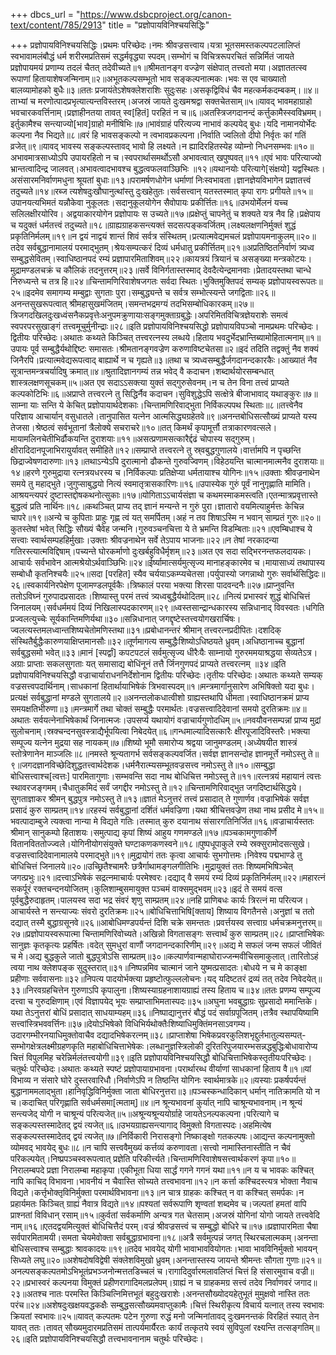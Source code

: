 +++
dbcs_url = "https://www.dsbcproject.org/canon-text/content/785/2913"
title = "प्रज्ञोपायविनिश्चयसिद्धिः"

+++
प्रज्ञोपायविनिश्चयसिद्धिः।प्रथमः परिच्छेदः।नमः श्रीवज्रसत्त्वाय।यत्रा भूतसमस्तकल्पपटलालिप्तं स्वभावामलंबौद्धं धर्म शरीरमप्रतिसमं सद्धर्मवृद्ध्या स्पदम्।सम्भोगं च विचित्ररूपरचितं सन्निर्मितं जायते प्रज्ञोपायमयं प्रणाम्य तदलं चैतत् तदेवीच्यते॥१॥श्रीमतानङ्ग वज्ज्रेण संक्षेपात् तत्त्वतो मया।अज्ञाततत्स्व रूपाणां हितायाशेषजन्मिनाम्॥२॥अभूतकल्पसम्भूतो भाव सङ्कल्पनात्मकः।भवः स एव चाख्यातो बालव्यामोहको बुधैः॥३॥ततः प्रजायंतेऽशेषक्लेशराशिः सुदुःसहः।असकृद्विविधं चैव महत्कर्मकदम्बकम्।॥४॥ताभ्यां च मरणोत्पादप्रभृत्यात्यन्तविस्तरम्।अजस्रं जायते दुःखमश्रद्वा सक्तचेतसाम्॥५॥यावद् भावमहाग्राहो भवचारकवर्त्तिनाम्।प्रज्ञाहीनतया तावत् स्व[हितं] परहितं न च॥६॥अतस्त्रिजगदानन्दं कर्त्तुकामैस्स्वविभ्रमम्।इर्तुकामैश्च सन्त्याज्यो[भाव]ग्राहो मनीषिभिः॥७॥भावंग्राहं परित्यज्य नाभावं कल्पयेद् बुधः।यदि नामानयोर्भेदः कल्पना नैव भिद्यते॥८॥वरं हि भावसङ्कल्पो न त्वभावप्रकल्पना।निर्वाति ज्वलितो दीपो निर्वृतः कां गतिं व्रजेत्॥९॥यावद् भावस्य सङ्कल्पस्तावद् भावो हि लक्ष्यते।न ह्यादिरहितस्येह व्योम्नो निधनसम्भवः॥१०॥अभावमात्रसाध्योऽपि उपायरहितो न च।स्वपरार्थासमर्थोऽसौ अभावत्वात् खपुष्पवत्॥११॥एवं भावः परित्याज्यो भ्रान्तत्वादिन्द्र जालवत्।अभावत्वादभावश्च बुद्धत्वफलवाञ्छिभिः ॥१२॥यथानयोः परित्यागे[संक्षयो] यद्वस्थितः।असंसारमनिर्वाणमधुना श्रूयतां बुधाः॥१३॥परामर्षणधोगेन धर्माणां निःस्वभावता।ज्ञानज्ञेयविभागेन प्रज्ञातत्त्वं तदुच्यते॥१४॥रब्ज त्यशेषदुःखौघानुत्थांस्तु दुःखहेतुतः।सर्वसत्त्वान् यतस्तस्मात् कृपा रागः प्रगीयते॥१५॥उपानयत्यभिमतं यन्नौकेवा नुकूलतः।सदानुकूलयोगेन सैवोपायः प्रकीर्त्तितः॥१६॥उभयोर्मेलनं यच्च सलिलक्षीरयोरिव। अद्वयाकारयोगेन प्रज्ञोपायः स उच्यते॥१७॥प्रक्षेप्तुं चापनेतुं च शक्यते यत्र नैव हि।प्रक्षेपाय च यदुक्तं धर्मतत्त्वं तदुच्यते॥१८॥ग्राह्यग्राहकसन्त्यक्तं सदसत्पङ्कवर्जितम्।लक्ष्यलक्षणनिर्मुक्तं शुद्धं प्रकृतिनिर्मलम्॥१९॥न द्वयं नाद्वयं शान्तं शिवं सर्वत्र संस्थितम्।प्रत्यात्मवेद्यमचलं प्रज्ञोपायमनाकुलम्॥२०॥तदेव सर्वबुद्धानामालयं परमाद्भुतम्।श्रेयःसम्पत्करं दिव्यं धर्मधातु प्रकीर्त्तितम्॥२१॥अप्रतिष्ठितनिर्वाणं त्र्यध्व सम्बुद्धसेवितम्।स्वाधिष्ठानपदं रम्यं प्रज्ञापारमिताशिवम्॥२२॥कायत्रयं त्रियानं च असङ्ख्या मन्त्रकोटयः।मुद्रामण्डलचक्रं च कौलिकं तदनुत्तरम्॥२३॥सर्वे विनिर्गतास्तस्माद् देवदैत्येन्द्रमानवाः।प्रेतादयस्तथा चान्धे निरुध्यन्ते च तत्र हि॥२४॥चिन्तामणिरिवाशेषजगतः सर्वदा स्थितः।भुक्तिमुक्तिपदं सम्यक् प्रज्ञोपायस्वरूपतः॥२५॥इदमेव समागम्य मम्बुद्वाः सुगताः पुरा।सम्बुद्ध्यन्ते च सर्वत्र सम्भोत्स्यन्ते जगद्विताः॥२६॥अनन्तसुखरूपत्वात् श्रीमहासुखमंजितम्।समन्तभद्रमग्यं तदभिसम्बोधिकारकम्॥२७॥त्रिजगदखिलदुःखध्वंसनैकप्रवृत्तेःअनुपमक्रुणायाःसङ्गमुक्ताग्रबुद्धेः।अपरिमितविचित्रज्ञेयराशेः समत्वं स्वपरपरसुखाङ्गं तत्त्वमूचुर्मुनीन्द्राः॥२८॥इति प्रज्ञोपायविनिश्चयसिद्धो प्रज्ञोपायविपञ्चो नामप्रथमः परिच्छेदः।द्वितीयः परिच्छेदः।अथातः कथ्यते किञ्चित् तत्त्वरत्नस्य लब्धये।हिताय भवदुर्भेदभ्रान्तिब्यामोहितात्मनाम्॥१॥उपायः पूर्व सम्बुद्धैर्यथोद्दिष्टः समासतः।श्रीमतानङ्गवज्रेण करुणाविष्टचेतसा॥२॥इदं तदिति तद्वक्तुं नैव शक्यं जिनैरपि।प्रत्यात्मवेद्यरूपत्वाद् बाह्यार्थे न च गृह्यते॥३॥तथा च त्र्यध्वसम्बुद्धैर्जगदानन्दकारकैः।आख्यातं नैव सूत्रान्तमन्त्रचर्यादिषु क्रमात्॥४॥श्रुतादिज्ञानगम्यं तन्न भवेद् वै कदाचन।शब्दार्थयोरसम्बन्धात् शास्त्रलक्षणसूचकम्॥५॥अत एव सदाऽऽसक्त्या युक्तं सद्गुरुसेवनम्।न च तेन विना तत्त्वं प्राप्यते कल्पकोटिभिः॥६॥अप्राप्ते तत्त्वरत्ने तु सिद्धिर्नैव कदाचन।सुविशुद्धेऽपि सत्क्षेत्रे बीजाभावाद् यथाङ्कुरः॥७॥साम्ना याः सन्ति ये केचित् प्रज्ञोपायार्थदेशकाः।चिन्तामणिरिवाद्भुता निर्विकल्पपथ स्थिताः॥८॥तत्त्वेनैव परिज्ञाय आचार्यान् वसुधातले।तानुपासित यत्नेन आत्मसिद्ध्यग्रहेतवे॥९॥अनन्तबोधिसत्सौख्यं प्राप्यते यस्य तेजसा।श्रेष्ठत्वं सर्वभूतानां त्रैलोक्ये सचराचरे॥१०॥तत् किमर्थं कृपामूर्त्तौ तत्राकारणवत्सले।मायामलिनचेतीभिर्ढौकयन्ति दुराशयाः॥११॥असत्प्रणामसत्कारैर्द्दढं चोपास्य सद्गुरुम्।क्षीरादिदानपूजाभिरायुर्यावत् समीहिते॥१२॥सम्प्राप्ते तत्त्वरत्ने तु स्र्वबुद्धगुणालये।वार्त्तामपि न पृच्छन्ति छिद्राज्वेषणदारुणाः॥१३॥तथाऽन्येऽपि दुरात्मानो ढौकन्ते गुरुवज्विणम्।विहेठयन्ति चात्मानमात्मनैव दुराशयाः॥१४॥हरणे गुरुमुद्राया रत्नत्रयधरस्य च।निर्विकल्पाः प्रतिक्षेप्या धर्मतायाश्च योगिनः॥१५॥उक्ताः श्रीवज्रनाथेन समये तु महाद्भुते।जुगुप्साबुद्धयो नित्यं स्वमातृत्रासकारिणः॥१६॥उपास्येक गुरुं पूर्वं नानुगृह्णाति मामिति।आश्रयन्त्यपरं दुष्टास्तद्दोषकथनोत्सुकाः॥१७॥योगिताऽऽचार्यसंज्ञा च कथमस्माकमस्त्वति।एतन्मात्रप्रवृत्तास्ते बुद्धत्वं प्रति नार्थिनः॥१८॥कथञ्चित् प्राप्य तद् ज्ञानं मन्यन्ते न गुरुं पुरा।ज्ञातारो वयमित्याहुर्मत्तः केचिन्न चापरे॥१९॥अन्ये च कुपिताः प्राहुः गृह्ण त्वं यत् समर्पितम्।अहं न तव शिषाऽस्मि न भवान् साम्प्रतं गुरुः॥२०॥कुतस्तेषां भवेत् सिद्धिः सौख्यं चैवेह जन्मनि।गुरुवञ्चनचित्ता ये ते भ्रमन्ति विडम्बिताः॥२१॥एवम्बिधाश्च ये सत्त्वाः स्वार्थसम्पहहिर्मुखाः।उक्ताः श्रीवज्रनाथेन सर्वे तेऽपाय भाजनाः॥२२॥न तेषां नरकादन्या गतिरस्त्यात्मविद्दिषाम्।पच्यन्ते घोरकर्माणो दुःखर्बहुविधैर्मृशम्॥२३॥अत एव सदा सद्भिरनन्तफलदायकः।आचार्यः सर्वभावेन आत्मश्रेयोऽर्थवाञ्छिभिः॥२४॥ईर्ष्यामात्सर्यमुत्सृज्य मानाहङ्कारमेव च।मायासाध्यं तथापास्य सम्बोधौ कृतनिश्चयैः॥२५॥सदा [परहित] स्यैव चर्ययाऽकम्प्यचेतसा।पर्युपास्यो जगन्नाथो गुरुः सर्वार्थसिद्धिदः॥२६॥स्वकार्यनिरपेक्षेण पूजामण्डलपूर्वकैः।त्रिष्कालं परया भक्त्या शिरसा पादवन्दनैः॥२७॥प्राप्नुवन्ति ततोऽविघ्नं गुरुपादप्रसादतः।शिष्यास्तु परमं तत्त्वं त्र्यध्वबुद्धैर्यथोदितम्॥२८॥नित्यं प्रभास्वरं शुद्धं बोधिचित्तं जिनालयम्।सर्वधर्ममयं दिव्यं निखिलास्पदकारणम्॥२९॥ध्वस्तसान्द्रान्धकारस्य सन्निधानाद् विवस्वतः।धगिति प्रज्वलत्युच्चेः सूर्यकान्तिमणिर्यथा॥३०॥सन्निधानात् जगद्दृष्टेस्तत्त्वयोगखरार्चिषः।ज्वलत्यस्तमलध्वान्तशिष्यचेतोमणिस्तथा॥३१॥प्रबोधानन्तरं श्रीमान् तत्त्वरत्नप्रदीपितः।दशदिक् संस्थितैर्बुद्धैःकारुणयाक्षिप्तमानसौः॥३२॥तूर्णमागत्य सम्बुद्धैःशिष्योऽधिष्ठयते ध्रुवम्।अधिष्ठानाच्च बुद्धानां सर्वबुद्धसमो भवेत्॥३३॥मानं [स्पर्द्वां] कपटपटलं सर्वमुत्सृज्य धीरैःयैः साम्नायो गुरुरममयाश्रद्धया सेव्यतेऽत्र।अग्राः प्राप्ताः सकलसुगताः यत् समासाद्य बोधिंनूनं तत्तै र्जिनगुणपदं प्राप्यते तत्त्वरत्नम् ॥३४॥इति प्रज्ञोपायविनिश्चयसिद्धौ वज्राचार्याराधननिर्देशोनाम द्वितीयः परिच्छेदः।तृतीयः परिच्छेदः।अथातः कथ्यते सम्यक् वज्रसत्त्वपदार्थिनाम्।साधकानां हितार्थायाभिषेकं त्रिभवास्पदम्॥१॥मन्त्रमार्गानुसारेण अभिषिक्तो यदा बुधः।प्रत्यक्षं सर्वबुद्धानां मण्डले सुगतालये॥२॥अनन्तलोकधात्वीशो ग्राह्यस्तथापि धीमता।स्वाधिष्ठानक्रमं प्राप्य समयक्षतिभीरुणा॥३॥मन्त्रमार्गे तथा चोक्तं सम्बुद्धैः परमार्थतः।वज्रसत्त्वादिदेवानां समयो दुरतिक्रमः॥४॥अथातः सर्वयत्नेनाभिषेकार्थं जिनात्मजः।उपसर्प्य यथायोगं वज्राचार्यगुणोदधिम्॥५॥नवयौवनसम्पन्नां प्राप्य मुद्रां सुलोचनाम्।स्रक्चन्दनसुवस्त्राद्यैर्भूपयित्वा निबेदयेत्॥६॥गन्धमाल्यादिसत्कारैः क्षीरपूजादिविस्तरैः।भक्त्या सम्पूज्य यत्नेन मुद्रया सह नायकम्॥७॥शिष्यो भूमौ समारोप्य श्रद्वया जानुमण्डलम्।अध्येषयीत शास्त्रं स्तोत्रेणानेन माञ्जलिः॥८॥नमस्ते श्रून्यतागर्भ सर्वसङ्कल्पवर्जित।सर्वज्ञ ज्ञानसन्दोह ज्ञानमूर्त्ते नमोऽस्तु ते॥९॥जगदज्ञानविच्छेदिशुद्धतत्त्वार्थदेशक।धर्मनैरात्म्यसम्भूतवज्रसत्त्व नमोऽस्तु ते॥१०॥सम्बुद्धा बोधिसत्त्वाश्च[त्वत्तः] पारमितागुणाः।सम्भवन्ति सदा नाथ बोधिचित्त नमोऽस्तु ते॥११॥रत्नत्रयं महायानं त्वत्तः स्थावरजङ्गमम्।चैधातुकमिदं सर्वं जगद्दीर नमोऽस्तु ते॥१२॥चिन्तामणिरिवाद्भुत जगदिष्टार्थसिद्धये।सुगताज्ञाकर श्रीमन् बुद्धपुत्र नमोऽस्तु ते॥१३॥ज्ञातं मेऽनुत्तरं तत्त्वं प्रसादात् ते गुणार्णव।वज्राभिषेकं सर्वज्ञ प्रसादं कुरु साम्प्रतम्॥१४॥रहस्यं सर्वबुद्धानां दर्शितं धर्मवज्रिणा।यथा श्रीचित्तवज्रेण तथा नाथ प्रसीद मे॥१५॥भवत्पादाम्बुजे त्यक्त्वा नान्या मे विद्यते गतिः।तस्मात् कुरु दयानाथ संसारगतिनिर्जित॥१६॥वज्राचार्यस्ततः श्रीमान् सानुकम्पो हिताशयः।समुत्पाद्य कृपां शिष्यं आहुय गणमण्डले॥१७॥पञ्चकामगुणाकीर्णे वितानविततोज्ज्वले।योगिनीयोगसंयुक्ते घण्टाकणकणस्वने॥१८॥पुष्पधूपाकुले रम्ये स्रक्सुरामोदसत्सुखे।वज्रसत्त्वादिदेवानामालये परमाद्भुते॥१९॥मुद्रायोगं ततः कृत्वा आचार्यः सुभगोत्तमः।निवेश्य पद्मभाण्डे तु बोधिचित्तं जिनालये॥२०॥उच्छ्रितैश्चामरैः छत्रैर्गाथामङ्गलगीतिभिः।मुद्रायुक्तं ततः शिष्यमभिषिञ्चेत् जगत्प्रभुः॥२१॥दत्त्वाऽभिषेकं सद्रत्नमाचार्यः परमेश्वरः।दद्याद् वै समयं रम्यं दिव्यं प्रकृतिनिर्मलम्॥२२॥महारत्नं सकर्पूरं रक्तचन्दनयोजितम्।कुलिशाम्बुसमायुक्त पञ्चमं वाक्समुद्भवम्॥२३॥इदं ते समयं वत्स पूर्वबुद्धैरुदाहृतम्।पालयस्व सदा भद्र संवरं शृणु साम्प्रतम्॥२४॥नहि प्राणिबधः कार्यः त्रिरत्नं मा परित्यज।आचार्यस्ते न सन्त्याज्यः संवरो दुरतिक्रमः॥२५॥बोधिचित्ताभिषि[क्ताय] शिष्याय विगतैनसे।अनुज्ञां च ततो दद्यात् तस्मै बुद्धाग्रसूनवे॥२६॥आबोधिमण्डपर्यन्तं दिशि चक्रे समन्ततः।प्रवर्त्तयस्व सत्त्वाग्र धर्मचक्रमनुत्तरम्॥२७॥प्रज्ञोपायस्वरूपात्मा चिन्तामणिरिवोच्यते।अखिन्नो विगतासङ्गः सत्त्वार्थं कुरु साम्प्रतम्॥२८॥प्राप्ताभिषेकः सानुज्ञः कृतकृत्यः प्रहर्षितः।वदेत् सुमधुरां वाणौं जगदानन्दकारिणीम्॥२९॥अद्य मे सफलं जन्म सफलं जीवितं च मे।अद्य बुद्धकुले जातो बुद्धपुत्रोऽसि साम्प्रतम्॥३०॥कल्पार्णवान्महाघोराज्जन्मवीचिसमाकुलात्।तारितोऽहं त्वया नाथ क्लेशपङ्क सुदुस्तरात्॥३१॥निष्पन्नमिव चात्मानं जाने युष्मत्प्रसादतः।बोधये न च मे काङ्क्षा प्रहीणाः सर्ववासनाः॥३२॥निपत्य पादयोर्भक्त्या प्रहृष्टोत्फुल्ललोचनः।यद् यदिष्टतरं द्रव्यं तत् तदेव निवेदयेत्॥३३॥निरवग्रहचित्तेन गुरुणाऽपि कृपालुना।शिष्यस्याग्रहनाशायग्राह्यं तस्य हिताय च॥३४॥ततः प्रणम्य सम्पूज्य दत्त्वा च गुरुदक्षिणाम्।एवं विज्ञापयेद् भूयः सम्प्राप्ताभिमतास्पदः॥३५॥अघुना भवबुद्धाग्रः सुप्रसादो ममान्तिके।यथा तेऽनुत्तरां बोधिं प्रसादात् साधयाम्यहम्॥३६॥निष्पाद्यानुत्तरं बौद्धं पदं सर्वाग्रपूजितम्।तत्रैव स्थापयिष्यामि सत्त्वांस्त्रिभववर्त्तिनः॥३७॥देयोऽभिषेको विधिभिर्यथोक्तैःशिष्याधिमुक्तिंमनसाऽवगम्य।उदारगम्भीरनयाधिमुक्तोवाचैव दद्यादभिषेकरत्नम्॥३८॥प्राप्ताशेषा भिषेकप्रवरकुलिशभृद्दुर्लभातुल्यसम्पत्-सम्भोगक्षेत्रलक्ष्मीग्रहणकृति महाबोधिचित्ताभेषेकः।लब्धानुज्ञस्त्रिलोकी दुरितरिपुजयारम्भसन्नद्धबुद्धिःबोधावारोप्य चित्तं विपुलमिह चरेन्निर्मलंतत्त्वयोगी॥३९॥इति प्रज्ञोपायविनिश्चयसिद्धौ बोधिचित्ताभिषेकस्तृतीयःपरिच्छेदः।चतुर्थः परिच्छेदः।अथातः कथ्यते स्पष्टं प्रज्ञोपायाग्रभावना।परार्थारब्ध वीर्याणां साधकानां हिताय वै॥१॥यां विभाव्य न संसारे घोरे दुस्तरवारिधौ।निर्वाणेऽपि न तिष्ठन्ति योगिनः स्वार्थमात्रके॥२॥यस्याः प्रकर्षपर्यन्तं बुद्धानाममलाद्भुता।हानिवृद्धिविनिर्मुक्ता जाता बोधिरनुत्तरा॥३॥पञ्चस्कन्धादिकान् धर्मान् नातिक्रामति यो न च।कदाचित् परिगृह्णाति सर्वधर्मसमा[त्मताम्]॥४॥न श्रून्यभावनां कुर्यात् नापि चाश्रून्यभावनाम्।न श्रून्यं सन्त्यजेद् योगी न चाश्रून्यं परित्यजेत्॥५॥अश्रून्यश्रून्ययोर्ग्राहे जायतेऽनल्पकल्पना।परित्यागे च सङ्कल्पस्तस्मादेतद् द्वयं त्यजेत्॥६॥उभयग्राह्यसन्त्यागाद् विमुक्तो विगतास्पदः।अहमित्येष सङ्कल्पस्तस्मादेतद् द्वयं त्यजेत्॥७॥निर्विकारी निरासङ्गो निष्काङ्क्षो गतकल्पषः।आद्यन्त कल्पनामुक्तो व्योमवद् भावयेद् बुधः॥८॥न चापि सत्त्ववैमुख्यं कर्त्तव्यं करुणावता।सत्त्वो नामास्तिनास्तीति न चैवं परिकल्पयेत्।निष्प्रपञ्चस्वरूपत्वात् प्रज्ञेति परिकीर्त्त्यते।चिन्तामणिरिवाशेषसत्त्वार्थकरणं कृपा॥१०॥निरालम्बपदे प्रज्ञा निरालम्बा महाकृपा।एकीभूता धिया सार्द्धं गगने गगनं यथा॥११॥न य च भावकः कश्चित् नापि काचिद् विभावना।भावनीयं न चैवास्ति सोच्यते तत्त्वभावना॥१२॥न कर्त्ता कश्चिदस्त्यत्र भोक्ता नैवाच विद्यते।कर्त्तृभोक्तृविनिर्मुक्ता परमार्थविभावना॥१३॥न चात्र ग्राहकः कश्चित् न वा कश्चित् समर्पकः।न प्रहार्यमतः किञ्चित् ग्राह्यं नैवात्र विद्यते॥१४॥पश्यतां सर्वरूपाणि शृण्वतां शब्दमेव च।जल्पतां हमतां वापि प्राश्नतां विविधान् रसाम्॥१५॥कुर्वतां सर्वकर्माणि अन्यत्र गत चेतसाम्।अजस्रं योगिनां योगो जायते तत्त्ववेदि नाम्॥१६॥एतदद्वयमित्युक्तं बोधिचित्तैदं परम्।वज्रं श्रीवज्रसत्त्वं च सम्बुद्धो बोधिरे च॥१७॥प्रज्ञापारमिता चैषा सर्वपारमितामयी।समता चेयमेवोक्ता सर्वबुद्धाग्रभावना॥१८॥अत्रै सर्वमुत्पन्नं जगत् स्थिरचलात्मकम्।अनन्ता बोधिसत्त्वाश्च सम्बुद्धाः श्रावकादयः॥१९॥तदेव भावयेद् योगी भावाभाववियोगतः।भावा भावविनिर्मुक्तो भावयन् सिध्यते लघु॥२०॥अशेषदोषविद्वेषी संक्लेशविमुखो ध्रुवम्।अनन्तास्तस्य जायन्ते श्रीमन्तः सौगता गुणाः॥२१॥अनल्पसङ्कल्पतमोऽभिभूतंप्रभञ्जनोन्मत्ततडिच्चलं च।रागादिदुर्वारमलावलिप्तं
चित्तं हि संसारमुवाच वज्री॥२२॥प्रभास्वरं कल्पनया विमुक्तं प्रहीणरागादिमलप्रलेपम्।ग्राह्यं न च ग्राहकमग्र सत्त्वं तदेव निर्वाणवरं जगाद॥२३॥अतश्च नातः परमस्ति किञ्चित्निमित्तभूतं बहुदुःखराशेः।अनन्तसौख्योदयहेतुभूतं
मुमुक्षवो नास्ति ततः परंच॥२४॥अशेषदुःखक्षयवद्धकक्षैः
सम्बुद्धसत्सौख्यमवाप्तुकामैः।चित्तं स्थिरीकृत्य विचार्य यत्नात् तस्य स्वभावः क्रियतां स्वभावः॥२५॥यावत् कल्पतमः पटेन गुरुणा रुद्धं मनो जन्मिनांतावद् दुःखमनन्तकं विरहितं स्यात् तेन यावत् ततः।तावत् सौख्यमुदारमप्रतिसमं तात्पर्यमार्यैरतः कार्यं तत्कृतये स्वयं सुविपुलां रक्ष्यन्ति तत्सङ्गतिम्॥२६॥इति प्रज्ञोपायविनिश्चयसिद्धौ तत्त्वभावनानाम चतुर्थः परिच्छेदः।
